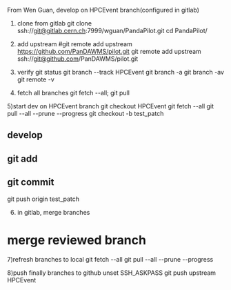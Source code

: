 
From Wen Guan, develop on HPCEvent branch(configured in gitlab)
1) clone from gitlab
 git clone ssh://git@gitlab.cern.ch:7999/wguan/PandaPilot.git
cd PandaPilot/

2) add upstream
#git remote add upstream  https://github.com/PanDAWMS/pilot.git
git remote add upstream ssh://git@github.com/PanDAWMS/pilot.git

3) verify 
git status
git branch --track HPCEvent
git branch -a
git branch -av
git remote -v

4) fetch all branches
git fetch --all; git pull

5)start dev on HPCEvent branch
git checkout HPCEvent
git fetch --all
git pull --all --prune --progress
git checkout -b test_patch
## develop
## git add
## git commit
git push origin test_patch

6) in gitlab, merge branches
# merge reviewed branch

7)refresh branches to local
git fetch --all
git pull --all --prune --progress

8)push finally branches to github
unset SSH_ASKPASS
git push upstream HPCEvent


